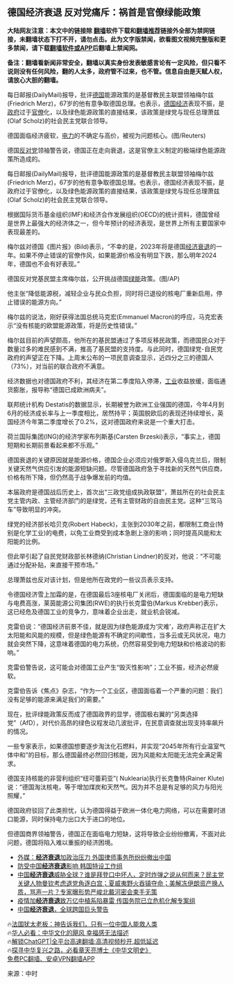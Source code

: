  <!-- 面包屑导航 --> <h2>德国经济衰退 反对党痛斥：祸首是官僚绿能政策</h2> <p class="notice"><b>大陆网友注意：本文中的链接除 <a href="https://github.com/bannedbook/fanqiang" >翻墙</a>软件下载和<a href="https://github.com/killgcd/justmysocks/blob/master/README.md">翻墙推荐</a>链接外全部为禁网链接，未翻墙状态下打不开，请勿点击。此为文字版禁闻，欲看图文视频完整版和更多禁闻，请下载<a href="https://github.com/bannedbook/fanqiang">翻墙软件或APP</a>后翻墙上禁闻网。</p><p>备注：翻墙看新闻非常安全，翻墙以真实身份发表敏感言论有一定风险，但只看不说则没有任何风险，翻的人太多，政府管不过来，也不管。信息自由是天赋人权，请放心大胆的翻墙。</b></p>  <div class="entry"> <p id="summary">每日邮报(DailyMail)报导，批评<a href="https://www.bannedbook.org/bnews/tag/%e5%be%b7%e5%9b%bd/" class="st_tag internal_tag" rel="tag" title="标签 德国 下的日志">德国</a>能源政策的是基督教民主联盟领袖梅尔兹(Friedrich Merz)，67岁的他有意争取德国总理。也表示，<a href="https://www.bannedbook.org/bnews/tag/%E5%BE%B7%E5%9B%BD%E7%BB%8F%E6%B5%8E/" class="st_tag internal_tag" rel="tag" title="标签 德国经济 下的日志">德国经济</a>表现不振，是<a href="https://www.bannedbook.org/bnews/tag/%e6%94%bf%e5%ba%9c/" class="st_tag internal_tag" rel="tag" title="标签 政府 下的日志">政府</a>过于<a href="https://www.bannedbook.org/bnews/tag/%E5%AE%98%E5%83%9A/" class="st_tag internal_tag" rel="tag" title="标签 官僚 下的日志">官僚</a>化，以及绿色能源政策的直接结果，该政策是绿党与现任总理萧兹(Olaf Scholz)的社会民主党联合领导。</p> <p id="conimg">德国面临经济疲软，<a href="https://www.bannedbook.org/bnews/tag/%E7%94%B5%E5%8A%9B/" class="st_tag internal_tag" rel="tag" title="标签 电力 下的日志">电力</a>的不确定与高价，被视为问题核心。(图/Reuters)</p> <p>德国<a href="https://www.bannedbook.org/bnews/tag/%E5%8F%8D%E5%AF%B9%E5%85%9A/" class="st_tag internal_tag" rel="tag" title="标签 反对党 下的日志">反对党</a>领袖警告说，德国正在走向衰退，这是官僚主义制定的极端绿色能源政策所造成的。</p> <p>每日邮报(DailyMail)报导，批评德国能源政策的是基督教民主联盟领袖梅尔兹(Friedrich Merz)，67岁的他有意争取德国总理。也表示，德国经济表现不振，是政府过于官僚化，以及绿色能源政策的直接结果，该政策是绿党与现任总理萧兹(Olaf Scholz)的社会民主党联合领导。</p> <p>根据国际货币基金组织(IMF)和经济合作发展组织(OECD)的统计资料，德国曾经是世界上最强大的经济体之一，但今年预计的经济表现，是世界上所有主要国家中表现最差的。</p> <p>梅尔兹对德国《图片报》(Bild)表示，“不幸的是，2023年将是德国<a href="https://www.bannedbook.org/bnews/tag/%E7%BB%8F%E6%B5%8E%E8%A1%B0%E9%80%80/" class="st_tag internal_tag" rel="tag" title="标签 经济衰退 下的日志">经济衰退</a>的一年。如果不停止错误的官僚作风，如果能源价格没有明显下跌，那么明年2024年，德国也不会有好表现。”</p> <p>德国反对党基民盟主席梅尔兹，公开挑战德国<a href="https://www.bannedbook.org/bnews/tag/%E7%BB%BF%E8%83%BD/" class="st_tag internal_tag" rel="tag" title="标签 绿能 下的日志">绿能</a>政策。(图/AP)</p> <p>他主张“降低能源税，减轻企业与民众负担，同时将已退役的核电厂重新启用，停止错误的能源方向。”</p> <p>梅尔兹的说法，刚好获得法国总统马克宏(Emmanuel Macron)的呼应，马克宏表示“没有核能的欧盟能源政策，将是历史性错误。”</p> <p>梅尔兹目前的声望颇高，他所在的基民盟通过了多项反移民政策，而德国民众对于数量过多的难民感到不满，推高了基民盟的支持度。与此同时，德国绿党-自民党政府的声望正在下降。上周末公布的一项民意调查显示，近四分之三的德国人（73%），对当前的联合政府不满意。</p> <p>经济数据也对德国政府不利，其经济在第二季度陷入停滞，<a href="https://www.bannedbook.org/bnews/tag/%E5%B7%A5%E4%B8%9A/" class="st_tag internal_tag" rel="tag" title="标签 工业 下的日志">工业</a>收益放缓，面临通货膨胀，报导称“德国已成欧洲病夫”。</p> <p>联邦统计机构 Destatis的数据显示，长期被誉为欧洲工业强国的德国，今年4月到6月的经济成长率与上一季度相比，居然持平；英国脱欧后的表现还持续增长，英国经济今年第二季度增长了0.2%，这对德国政府来说是一个重大打击。</p> <p>荷兰国际集团(ING)的经济学家布列斯基(Carsten Brzeski)表示，“事实上，德国短期和长期前景看起来都不乐观。”</p> <p>德国衰退的关键原因就是能源价格，德国企业必须应对俄罗斯入侵乌克兰后，限制关键天然气供应引发的能源短缺问题。尽管德国政府急于寻找新的天然气供应商，价格有所下降，但仍然高于战争爆发前的均值。</p>  <p>本届政府是德国战后历史上，首次出“三政党组成执政联盟”，萧兹所在的社会民主党主管内政、主管经济部门的是绿党，还有主管财政的自由民主党。这种“三驾马车”导致明显的冲突。</p> <p>绿党的经济部长哈贝克(Robert Habeck)，主张到2030年之前，都限制工商业(特别是化学工业)的电费，以免工业商受到成本急剧上涨的影响；同时提高风能和太阳能的比例。</p> <p>但此举引起了自民党财政部长林德纳(Christian Lindner)的反对，他说：“不可能通过分配补贴，来直接干预市场。”</p> <p>总理萧兹也反对该计划，但是他所在政党的一些议员表示支持。</p> <p>令德国经济雪上加霜的是，在德国最后3座核电厂关闭后，德国面临的是电力短缺与电费高涨，莱茵能源公司集团(RWE)的执行长克雷伯(Markus Krebber)表示，这已经危及德国工业的竞争力，意味着企业出走，就业机会锐减。</p> <p>克雷伯说：“德国经济前景不佳，就是因为绿色能源成为‘灾难’，政府声称正在扩大太阳能和风能的规模，但是绿色能源有不确定的间歇性，当多云或无风状况，电力就会突然下降，这意味着德国的电力系统，仍然容易受到电力短缺和价格波动的影响。”</p> <p>克雷伯警告说，这可能会对德国工业产生“毁灭性影响”；工业不振，经济必然疲软。</p>  <p>克雷伯告诉《焦点》杂志，“作为一个工业区，德国面临着一个严重的问题：我们没有足够的能源来满足我们的需要。”</p> <p>现在，批评绿能政策反而成了德国政界的显学，德国极右翼的“另类选择党”（AfD），对代价高昂的绿色议程发动几波批评，在民意调查就出现支持率飙升的情况。</p> <p>一些专家表示，如果德国想要逐步淘汰化石燃料，并实现“2045年所有行业温室气体中和”的目标，那么德国最终必然回归核能，因为风能和太阳能无法完全满足需求。</p> <p>德国支持核能的非营利组织“纽可蕾莉亚”( Nuklearia)执行长克鲁特(Rainer Klute)说：“德国淘汰核电，等于增加煤炭和天然气。因为并不总是有足够的风力与阳光照耀，”</p> <p>德国政府驳回了此类担忧，认为德国得益于欧洲一体化电力网络，可以在需要时进口能源，同时保持电力出口大于进口的地位。</p> <p>但德国商界领袖警告，德国正在面临电力短缺，这将导致企业纷纷撤离，不面对此问题，德国将陷入难以重振的经济困境。</p> <!--<div id="taboola-mid-1"></div>--><ul class='op-related-articles' title='相关阅读'> <li><a href='https://www.bannedbook.org/bnews/topimagenews/20230824/1924726.html' target='_blank'>外媒：<b>经济衰退</b>加政治压力 外国律师事务所纷纷撤出中国</a></li> <li><a href='https://www.bannedbook.org/bnews/bannedvideo/20230823/1924123.html' target='_blank'>防受中国<b>经济衰退</b>影响 韩国特设工作组</a></li> <li><a href='https://www.bannedbook.org/bnews/sohnews/20230812/1919101.html' target='_blank'>中国<b>经济衰退</b>威胁全球？谁是拜登口中坏人，定时炸弹之说从何而来？民主党关键人物曼钦考虑退党角逐白宫；夏威夷野火吞镇夺命；美解冻伊朗资产换人质，骂声一片？专家曝形势严峻北戴河密会束手无策</a></li> <li><a href='https://www.bannedbook.org/bnews/headline/20230805/1916034.html' target='_blank'>疫情加<b>经济衰退</b>致万亿中植系陷暴雷 传国务院已立危机化解专案组</a></li> <li><a href='https://www.bannedbook.org/bnews/finance/20230803/1915280.html' target='_blank'>中国<b>经济衰退</b>，全球跨国巨头警告</a></li> </ul> <p class="texttj"> 🔥<a href="https://www.bannedbook.org/bnews/ssgc/20230219/1850782.html" target="_blank">法国犹太老板：神告诉我们，只有一位中国人能救人类</a><br/> 🔥<a href="https://www.bannedbook.org/bnews/comments/20220220/1694796.html" target="_blank">华人必看：中华文化的飓风 幸福感无法描述</a><br/> 🔥<a href="https://github.com/bannedbook/fanqiang/wiki/V2ray%E6%9C%BA%E5%9C%BA" target="_blank">解锁ChatGPT|全平台高速翻墙:高清视频秒开,超低延迟</a><br/> 🔥<a href="https://www.bannedbook.org/bnews/comments/20220808/1768773.html" target="_blank">探寻中华复兴之路，必看章天亮博士《中华文明史》</a><br/> <a href="https://github.com/bannedbook/fanqiang/wiki/%E7%A6%81%E9%97%BB%E7%BD%91%E5%AE%89%E5%8D%93%E7%BF%BB%E5%A2%99%E6%96%B0%E9%97%BBAPP" target="_blank">免费PC翻墙、安卓VPN翻墙APP</a><br/> </p> <p class="src-info">来源：中时 </p><a name='sharetosocial'></a> <div style="margin-bottom:5px;padding-bottom:5px;clear:both"> <div id="archive-pix-1" class="banner-ads"> <!-- AuctionX Display platform tag START --> <div id="27602x728x90x621x_ADSLOT1" clicktrack="%%CLICK_URL_ESC%%"></div>  <!-- AuctionX Display platform tag END --> </div> <div id="archive-pix-2" class="banner-ads"> <!-- AuctionX Display platform tag START --> <div id="27556x300x250x621x_ADSLOT1" clicktrack="%%CLICK_URL_ESC%%" style="margin:0 auto;text-align:center"></div>  <!-- AuctionX Display platform tag END --> </div> </div>  <div id="archive-pix-1" class="banner-ads"> <!-- AuctionX Display platform tag START --> <div id="27603x728x90x621x_ADSLOT1" clicktrack="%%CLICK_URL_ESC%%"></div>  <!-- AuctionX Display platform tag END --> </div> </div><!--END ENTRY--> 